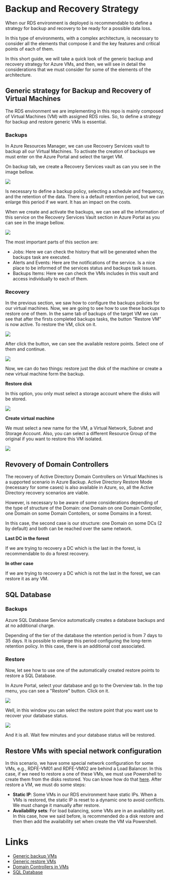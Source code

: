 # Backup and Recovery Strategy

When our RDS environment is deployed is recommendable to define a strategy for backup and recovery to be ready for a possible data loss.

In this type of environments, with a complex architecture, is necessary to consider all the elements that compose it and the key features and critical points of each of them.

In this short guide, we will take a quick look of the generic backup and recovery strategy for Azure VMs, and then, we will see in detail the considerations that we must consider for some of the elements of the architecture.

## Generic strategy for Backup and Recovery of Virtual Machines

The RDS environment we are implementing in this repo is mainly composed of Virtual Machines (VM) with assigned RDS roles. So, to define a strategy for backup and restore generic VMs is essential.

### Backups

In Azure Resources Manager, we can use Recovery Services vault to backup all our Virtual Machines. To activate the creation of backups we must enter on the Azure Portal and select the target VM.

On backup tab, we create a Recovery Services vault as can you see in the image bellow.

![](backups-1.png)

Is necessary to define a backup policy, selecting a schedule and frequency, and the retention of the data. There is a default retention period, but we can enlarge this period if we want. It has an impact on the costs.

When we create and activate the backups, we can see all the information of this service on the Recovery Services Vault section in Azure Portal as you can see in the image bellow.

![](backups-2.png)

The most important parts of this section are:

- Jobs: Here we can check the history that will be generated when the backups task are executed.
- Alerts and Events: Here are the notifications of the service. Is a nice place to be informed of the services status and backups task issues.
- Backups Items: Here we can check the VMs includes in this vault and access individually to each of them.

### Recovery

In the previous section, we saw how to configure the backups policies for our virtual machines. Now, we are going to see how to use these backups to restore one of them.
In the same tab of backups of the target VM we can see that after the firsts completed backups tasks, the button “Restore VM” is now active. To restore the VM, click on it.

![](backups-5.png)

After click the button, we can see the available restore points. Select one of them and continue.

![](backups-6.png)

Now, we can do two things: restore just the disk of the machine or create a new virtual machine form the backup.

**Restore disk** 

In this option, you only must select a storage account where the disks will be stored.

![](backups-7.png)
 
**Create virtual machine**

We must select a new name for the VM, a Virtual Network, Subnet and Storage Account. Also, you can select a different Resource Group of the original if you want to restore this VM isolated.

![](backups-8.png)

## Revovery of Domain Controllers

The recovery of Active Directory Domain Controllers on Virtual Machines is a supported scenario in Azure Backup. Active Directory Restore Mode (necessary for some cases) is also available in Azure, so, all the Active Directory recovery scenarios are viable.

However, is necessary to be aware of some considerations depending of the type of structure of the Domain: one Domain on one Domain Controller, one Domain on some Domain Contollers, or some Domains in a forest.

In this case, the second case is our structure: one Domain on some DCs (2 by default) and both can be reached over the same network.

**Last DC in the forest**

If we are trying to recovery a DC which is the last in the forest, is recommendable to do a forest recovery.

**In other case**

If we are trying to recovery a DC which is not the last in the forest, we can restore it as any VM.

## SQL Database

### Backups

Azure SQL Database Service automatically creates a database backups and at no additional charge.

Depending of the tier of the database the retention period is from 7 days to 35 days. It is possible to enlarge this period configuring the long-term retention policy. In this case, there is an additional cost associated.

### Restore

Now, let see how to use one of the automatically created restore points to restore a SQL Database.

In Azure Portal, select your database and go to the Overview tab. In the top menu, you can see a &quot;Restore&quot; button. Click on it.

![](backups-3.png)

Well, in this window you can select the restore point that you want use to recover your database status.

![](backups-4.png)

And it is all. Wait few minutes and your database status will be restored.

## Restore VMs with special network configuration

In this scenario, we have some special network configuration for some VMs, e.g., RDFE-VM01 and RDFE-VM02 are behind a Load Balancer. 
In this case, if we need to restore a one of these VMs, we must use Powershell to create them from the disks restored. You can know how do that [here](https://docs.microsoft.com/es-es/azure/virtual-machines/windows/quick-create-powershell).
After restore a VM, we must do some steps:
* **Static IP**: Some VMs in our RDS environment have static IPs. When a VMs is restored, the static IP is reset to a dynamic one to avoid conflicts. We must change it manually after restore.
* **Availability sets**: For load balancing, some VMs are in an availability set. In this case, how we said before, is recommended do a disk restore and then then add the availability set when create the VM via Powershell.

# Links

* [Generic backup VMs](https://docs.microsoft.com/en-us/azure/backup/backup-azure-arm-vms)
* [Generic restore VMs](https://docs.microsoft.com/en-us/azure/backup/backup-azure-arm-restore-vms)
* [Domain Controllers in VMs](https://docs.microsoft.com/en-us/azure/backup/backup-azure-arm-restore-vms#restoring-domain-controller-vms)
* [SQL Database](https://docs.microsoft.com/en-us/azure/sql-database/sql-database-automated-backups)

